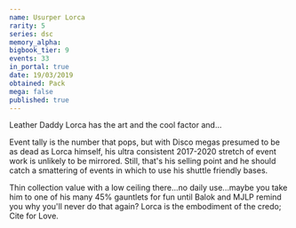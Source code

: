 ```yaml
---
name: Usurper Lorca
rarity: 5
series: dsc
memory_alpha:
bigbook_tier: 9
events: 33
in_portal: true
date: 19/03/2019
obtained: Pack
mega: false
published: true
---
```


Leather Daddy Lorca has the art and the cool factor and...

Event tally is the number that pops, but with Disco megas presumed to be as dead as Lorca himself, his ultra consistent 2017-2020 stretch of event work is unlikely to be mirrored. Still, that's his selling point and he should catch a smattering of events in which to use his shuttle friendly bases.

Thin collection value with a low ceiling there...no daily use...maybe you take him to one of his many 45% gauntlets for fun until Balok and MJLP remind you why you'll never do that again? Lorca is the embodiment of the credo; Cite for Love.
